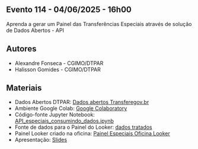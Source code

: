 ## Evento 114 - 04/06/2025 - 16h00
Aprenda a gerar um Painel das Transferências Especiais através de solução de Dados Abertos - API
## Autores
- Alexandre Fonseca - CGIMO/DTPAR
- Halisson Gomides - CGIMO/DTPAR
## Materiais
- Dados Abertos DTPAR: [Dados abertos Transferegov.br](https://www.gov.br/transferegov/pt-br/ferramentas-gestao/dados-abertos)
- Ambiente Google Colab: [Google Colaboratory](https://colab.research.google.com)
- Código-fonte Jupyter Notebook: [API_especiais_consumindo_dados.ipynb](https://github.com/dados-cgimo-dtpar/X_FNTU_2025/blob/main/Evento_114/API_especiais_consumindo_dados.ipynb)
- Fonte de dados para o Painel do Looker: [dados tratados](https://github.com/dados-cgimo-dtpar/X_FNTU_2025/blob/main/Evento_114/trans_especiais_2023_2024_tratado.xlsx)
- Painel Looker criado na oficina: [Painel Especiais Oficina Looker](https://lookerstudio.google.com/reporting/61200d10-df1e-4b52-b3e1-8073773a5a89)
- Apresentação: [Slides](https://github.com/dados-cgimo-dtpar/X_FNTU_2025/blob/main/Evento_114/X%20FNTU-Evento_114_slides.pptx)
